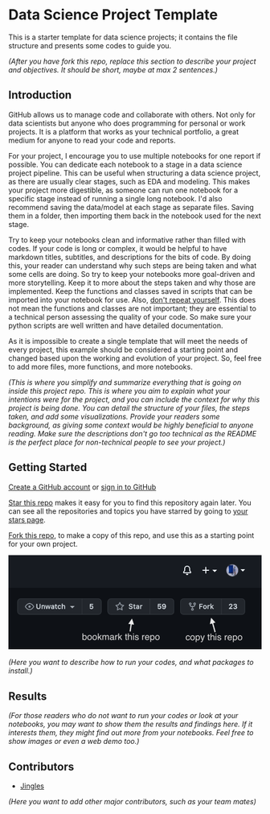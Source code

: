 # Data Science Project Template

This is a starter template for data science projects; it contains the file structure and presents some codes to guide you. 

*(After you have fork this repo, replace this section to describe your project and objectives. It should be short, maybe at max 2 sentences.)* 

## Introduction

GitHub allows us to manage code and collaborate with others. Not only for data scientists but anyone who does programming for personal or work projects. It is a platform that works as your technical portfolio, a great medium for anyone to read your code and reports. 

For your project, I encourage you to use multiple notebooks for one report if possible. You can dedicate each notebook to a stage in a data science project pipeline. This can be useful when structuring a data science project, as there are usually clear stages, such as EDA and modeling. This makes your project more digestible, as someone can run one notebook for a specific stage instead of running a single long notebook. I'd also recommend saving the data/model at each stage as separate files. Saving them in a folder, then importing them back in the notebook used for the next stage.

Try to keep your notebooks clean and informative rather than filled with codes. If your code is long or complex, it would be helpful to have markdown titles, subtitles, and descriptions for the bits of code. By doing this, your reader can understand why such steps are being taken and what some cells are doing. So try to keep your notebooks more goal-driven and more storytelling. Keep it to more about the steps taken and why those are implemented. Keep the functions and classes saved in scripts that can be imported into your notebook for use. Also, [don't repeat yourself](https://en.wikipedia.org/wiki/Don%27t_repeat_yourself). This does not mean the functions and classes are not important; they are essential to a technical person assessing the quality of your code. So make sure your python scripts are well written and have detailed documentation.

As it is impossible to create a single template that will meet the needs of every project, this example should be considered a starting point and changed based upon the working and evolution of your project. So, feel free to add more files, more functions, and more notebooks.

*(This is where you simplify and summarize everything that is going on inside this project repo. This is where you aim to explain what your intentions were for the project, and you can include the context for why this project is being done. You can detail the structure of your files, the steps taken, and add some visualizations. Provide your readers some background, as giving some context would be highly beneficial to anyone reading. Make sure the descriptions don't go too technical as the README is the perfect place for non-technical people to see your project.)*

## Getting Started

[Create a GitHub account](https://github.com/join) or [sign in to GitHub](https://github.com/login)

[Star this repo](https://docs.github.com/en/github/getting-started-with-github/saving-repositories-with-stars) makes it easy for you to find this repository again later. You can see all the repositories and topics you have starred by going to [your stars page](https://github.com/stars).

[Fork this repo](https://docs.github.com/en/github/getting-started-with-github/fork-a-repo), to make a copy of this repo, and use this as a starting point for your own project.

![fork and star](/assets/fork_star_repo.png)

*(Here you want to describe how to run your codes, and what packages to install.)*

## Results

*(For those readers who do not want to run your codes or look at your notebooks, you may want to show them the results and findings here. If it interests them, they might find out more from your notebooks. Feel free to show images or even a web demo too.)*

## Contributors
- [Jingles](https://github.com/jinglescode)

*(Here you want to add other major contributors, such as your team mates)*
